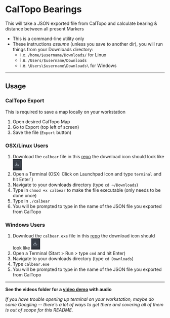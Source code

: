 # CalTopo Bearings
This will take a JSON exported file from CalTopo and calculate bearing & distance between all present Markers

- This is a command-line utility only
- These instructions _assume_ (unless you save to another dir), you will run things from your Downloads directory: 
  - i.e. `/home/$username/Downloads/` for Linux
  - i.e. `/Users/$username/Downloads` 
  - i.e. `\Users\$username\Downloads\` for Windows

---

## Usage

### CalTopo Export

This is required to save a map locally on your workstation

1. Open desired CalTopo Map
2. Go to Export (top left of screen)
3. Save the file (`Export` button)

### OSX/Linux Users

1. Download the `calbear` file in this [repo](https://github.com/crungruang/caltopo-bearings/blob/main/calbear) the download icon should look like ![this](images/download_icon.png) 
2. Open a Terminal (OSX: Click on Launchpad Icon and type `terminal` and hit Enter`)
3. Navigate to your downloads directory (type `cd ~/Downloads`)
4. Type in `chmod +x calbear` to make the file executable (only needs to be done once)
5. Type in `./calbear`
6. You will be prompted to type in the name of the JSON file you exported from CalTopo

### Windows Users

1. Download the `calbear.exe` file in this [repo](https://github.com/crungruang/caltopo-bearings/blob/main/calbear.exe) the download icon should look like ![this](images/download_icon.png)
2. Open a Terminal (Start > Run > type `cmd` and hit Enter)
3. Navigate to your downloads directory (type `cd Downloads`)
4. Type `calbear.exe`
5. You will be prompted to type in the name of the JSON file you exported from CalTopo

---

**See the videos folder for a [video demo](videos/calbearings_demo.mp4) with audio**

_If you have trouble opening up terminal on your workstation, maybe do some Googling -- there's a lot of ways to get there and covering all of them is out of scope for this README._
